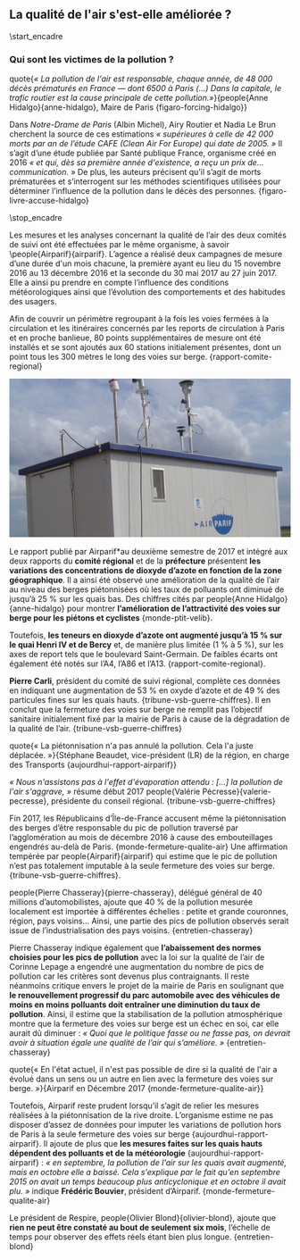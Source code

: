 ## La qualité de l'air s'est-elle améliorée ?

\start_encadre

### Qui sont les victimes de la pollution ?

quote{_« La pollution de l'air est responsable, chaque année, de 48 000 décès prématurés en France — dont 6500 à Paris (…) Dans la capitale, le trafic routier est la cause principale de cette pollution.»_}{people{Anne Hidalgo}{anne-hidalgo}, Maire de Paris {figaro-forcing-hidalgo}}

Dans _Notre-Drame de Paris_ (Albin Michel), Airy Routier et Nadia Le Brun cherchent la source de ces estimations _« supérieures à celle de 42 000 morts par an de l’étude CAFE (Clean Air For Europe) qui date de 2005. »_ Il s’agit d’une étude publiée par Santé publique France, organisme créé en 2016 _« et qui, dès sa première année d'existence, a reçu un prix de… communication. »_ De plus, les auteurs précisent qu’il s’agit de morts prématurées et s’interrogent sur les méthodes scientifiques utilisées pour déterminer l’influence de la pollution dans le décès des personnes. {figaro-livre-accuse-hidalgo}

\stop_encadre

Les mesures et les analyses concernant la qualité de l’air des deux comités de suivi ont été effectuées par le même organisme, à savoir \people{Airparif}{airparif}. L’agence a réalisé deux campagnes de mesure d’une durée d'un mois chacune, la première ayant eu lieu du 15 novembre 2016 au 13 décembre 2016 et la seconde du 30 mai 2017 au 27 juin 2017. Elle a ainsi pu prendre en compte l’influence des conditions météorologiques ainsi que l’évolution des comportements et des habitudes des usagers.

Afin de couvrir un périmètre regroupant à la fois les voies fermées à la circulation et les itinéraires concernés par les reports de circulation à Paris et en proche banlieue, 80 points supplémentaires de mesure ont été installés et se sont ajoutés aux 60 stations initialement présentes, dont un point tous les 300 mètres le long des voies sur berge. {rapport-comite-regional}

![Airparif col-4](airparif.png)

Le rapport publié par Airparif*au deuxième semestre de 2017 et intégré aux deux rapports du **comité régional** et de la **préfecture** présentent **les variations des concentrations de dioxyde d’azote en fonction de la zone géographique**. Il a ainsi été observé une amélioration de la qualité de l’air au niveau des berges piétonnisées où les taux de polluants ont diminué de jusqu’à 25 % sur les quais bas. Des chiffres cités par people{Anne Hidalgo}{anne-hidalgo} pour montrer **l’amélioration de l’attractivité des voies sur berge pour les piétons et cyclistes** {monde-ptit-velib}.

Toutefois, **les teneurs en dioxyde d’azote ont augmenté jusqu’à 15 % sur le quai Henri IV et de Bercy** et, de manière plus limitée (1 % à 5 %), sur les axes de report tels que le boulevard Saint-Germain. De faibles écarts ont également été notés sur l’A4, l’A86 et l’A13. {rapport-comite-regional}.

**Pierre Carli**, président du comité de suivi régional, complète ces données en indiquant une augmentation de 53 % en oxyde d’azote et de 49 % des particules fines sur les quais hauts. {tribune-vsb-guerre-chiffres}. Il en conclut que la fermeture des voies sur berge ne remplit pas l’objectif sanitaire initialement fixé par la mairie de Paris à cause de la dégradation de la qualité de l’air. {tribune-vsb-guerre-chiffres}

quote{« La piétonnisation n'a pas annulé la pollution. Cela l'a juste déplacée. »}{Stéphane Beaudet, vice-président (LR) de la région, en charge des Transports {aujourdhui-rapport-airparif}}

_« Nous n'assistons pas à l'effet d'évaporation attendu : […] la pollution de l'air s'aggrave, »_ résume début 2017 people{Valérie Pécresse}{valerie-pecresse}, présidente du conseil régional. {tribune-vsb-guerre-chiffres}

Fin 2017, les Républicains d’Île-de-France accusent même la piétonnisation des berges d’être responsable du pic de pollution traversé par l’agglomération au mois de décembre 2016 à cause des embouteillages engendrés au-delà de Paris. {monde-fermeture-qualite-air} Une affirmation tempérée par people{Airparif}{airparif} qui estime que le pic de pollution n’est pas totalement imputable à la seule fermeture des voies sur berge. {tribune-vsb-guerre-chiffres}.

people{Pierre Chasseray}{pierre-chasseray}, délégué général de 40 millions d’automobilistes, ajoute que 40 % de la pollution mesurée localement est importée à différentes échelles : petite et grande couronnes, région, pays voisins… Ainsi, une partie des pics de pollution observés serait issue de l’industrialisation des pays voisins. {entretien-chasseray}

Pierre Chasseray indique également que **l’abaissement des normes choisies pour les pics de pollution** avec la loi sur la qualité de l’air de Corinne Lepage a engendré une augmentation du nombre de pics de pollution car les critères sont devenus plus contraignants. Il reste néanmoins critique envers le projet de la mairie de Paris en soulignant que **le renouvellement progressif du parc automobile avec des véhicules de moins en moins polluants doit entraîner une diminution du taux de pollution**. Ainsi, il estime que la stabilisation de la pollution atmosphérique montre que la fermeture des voies sur berge est un échec en soi, car elle aurait dû diminuer : _« Quoi que le politique fasse ou ne fasse pas, on devrait avoir à situation égale une qualité de l’air qui s’améliore. »_ {entretien-chasseray}

quote{« En l'état actuel, il n'est pas possible de dire si la qualité de l'air a évolué dans un sens ou un autre en lien avec la fermeture des voies sur berge. »}{Airparif en Décembre 2017 {monde-fermeture-qualite-air}}

Toutefois, Airparif reste prudent lorsqu’il s’agit de relier les mesures réalisées à la piétonnisation de la rive droite. L’organisme estime ne pas disposer d’assez de données pour imputer les variations de pollution hors de Paris à la seule fermeture des voies sur berge {aujourdhui-rapport-airparif}. Il ajoute de plus que **les mesures faites sur les quais hauts dépendent des polluants et de la météorologie** {aujourdhui-rapport-airparif} : _« en septembre, la pollution de l'air sur les quais avait augmenté, mais en octobre elle a baissé. Cela s'explique par le fait qu'en septembre 2015 on avait un temps beaucoup plus anticyclonique et en octobre il avait plu. »_ indique **Frédéric Bouvier**, président d’Airparif. {monde-fermeture-qualite-air}

Le président de Respire, people{Olivier Blond}{olivier-blond}, ajoute que **rien ne peut être constaté au bout de seulement six mois**, l’échelle de temps pour observer des effets réels étant bien plus longue. {entretien-blond}
